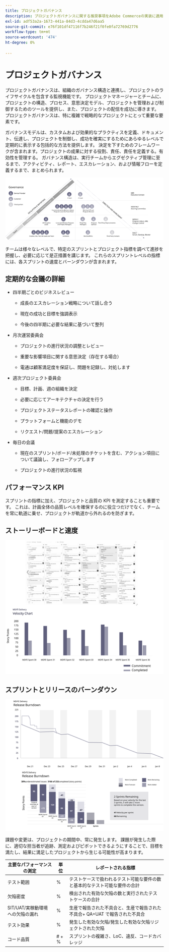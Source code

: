 ```yaml
---
title: プロジェクトガバナンス
description: プロジェクトガバナンスに関する推奨事項をAdobe Commerceの実装に適用します。
exl-id: adf53a2a-1673-441a-84d3-4cdda47d6aa5
source-git-commit: e76f101df47116f7b246f21f0fe0fa72769d2776
workflow-type: tm+mt
source-wordcount: '474'
ht-degree: 0%

---
```


# プロジェクトガバナンス

プロジェクトガバナンスは、組織のガバナンス構造と連携し、プロジェクトのライフサイクルを包含する監視機能です。 プロジェクトマネージャーとチームに、プロジェクトの構造、プロセス、意思決定モデル、プロジェクトを管理および制御するためのツールを提供し、また、プロジェクトの配信を成功に導きます。 プロジェクトガバナンスは、特に複雑で戦略的なプロジェクトにとって重要な要素です。

ガバナンスモデルは、カスタムおよび効果的なプラクティスを定義、ドキュメント、伝達し、プロジェクトを制御し、成功を確実にするためにあらゆるレベルで定期的に表示する包括的な方法を提供します。 決定を下すためのフレームワークが含まれます。プロジェクトの成果に対する役割、責任、責任を定義する。有効性を管理する。 ガバナンス構造は、実行チームからエグゼクティブ管理に至るまで、アクティビティ、レポート、エスカレーション、および情報フローを定義するまで、まとめられます。

![プロジェクトガバナンスの解説図](../../assets/playbooks/project-governance.svg)

チームは様々なレベルで、特定のスプリントとプロジェクト指標を調べて進捗を把握し、必要に応じて是正措置を講じます。 これらのスプリントレベルの指標には、各スプリントの速度とバーンダウンが含まれます。

## 定期的な会議の詳細

- 四半期ごとのビジネスレビュー

   - 成長のエスカレーション戦略について話し合う

   - 現在の成功と目標を強調表示

   - 今後の四半期に必要な結果に基づいて整列

- 月次運営委員会

   - プロジェクトの進行状況の調整とレビュー

   - 重要な影響項目に関する意思決定（存在する場合）

   - 電通は顧客満足度を保証し、問題を記録し、対処します

- 週次プロジェクト委員会

   - 目標、計画、週の組織を決定

   - 必要に応じてアーキテクチャの決定を行う

   - プロジェクトステータスレポートの確認と操作

   - プラットフォームと機能のデモ

   - リクエスト/問題/提案のエスカレーション

- 毎日の会議

   - 現在のスプリント/ボード/未処理のチケットを含む、アクション項目について議論し、フォローアップします

   - プロジェクトの進行状況の監視

## パフォーマンス KPI

スプリントの指標に加え、プロジェクトと品質の KPI を測定することも重要です。 これは、計画全体の品質レベルを確保するのに役立つだけでなく、チームを常に軌道に乗せ、プロジェクトが軌道から外れるのを防ぎます。

## ストーリーボードと速度

![かんばんボードの例](../../assets/playbooks/kanban-board-chart.svg)

## スプリントとリリースのバーンダウン

![スプリントとリリースのバーンダウンチャートの例](../../assets/playbooks/sprint-release-burndown.svg)

課題や変更は、プロジェクトの期間中、常に発生します。 課題が発生した際に、適切な担当者が追跡、測定およびピボットできるようにすることで、目標を満たし、結果に満足したプロジェクトから生じる可能性が高まります。

<table>
<thead>
  <tr>
    <th>主要なパフォーマンスの測定</th>
    <th>単位</th>
    <th>レポートされる指標</th>
  </tr>
</thead>
<tbody>
  <tr>
    <td>テスト範囲</td>
    <td>%</td>
    <td>テストケースで扱われるテスト可能な要件の数と基本的なテスト可能な要件の合計</td>
  </tr>
  <tr>
    <td>欠陥密度</td>
    <td>%</td>
    <td>検出された有効な欠陥の数と実行されたテストケースの合計</td>
  </tr>
  <tr>
    <td>SIT/UAT/実稼動環境への欠陥の漏れ</td>
    <td>%</td>
    <td>生産で報告された不具合と、生産で報告された不具合+ QA+UAT で報告された不具合</td>
  </tr>
  <tr>
    <td>テスト効果</td>
    <td>%</td>
    <td>発生した有効な欠陥/発生した有効な欠陥リジェクトされた欠陥</td>
  </tr>
  <tr>
    <td>コード品質</td>
    <td># + %</td>
    <td>スプリントの複雑さ、LoC、違反、コードカバレッジ</td>
  </tr>
</tbody>
</table>
